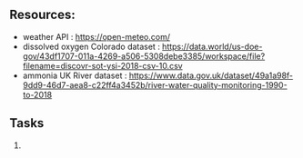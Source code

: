 ## Resources:
- weather API : https://open-meteo.com/
- dissolved oxygen Colorado dataset : https://data.world/us-doe-gov/43df1707-011a-4269-a506-5308debe3385/workspace/file?filename=discovr-sot-ysi-2018-csv-10.csv
- ammonia UK River dataset : https://www.data.gov.uk/dataset/49a1a98f-9dd9-46d7-aea8-c22ff4a3452b/river-water-quality-monitoring-1990-to-2018

## Tasks
1. 